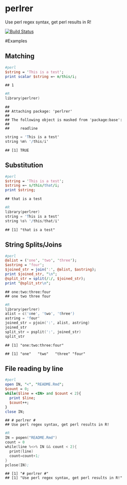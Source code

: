 # perlrer #
Use perl regex syntax, get perl results in R!

[![Build Status](https://travis-ci.org/jimhester/perlrer.png)](https://travis-ci.org/jimhester/perlrer)

#Examples
## Matching

```perl
#perl
$string = 'This is a test';
print scalar $string =~ m/this/i;
```

```
## 1
```


```s
#R
library(perlrer)
```

```
## 
## Attaching package: 'perlrer'
## 
## The following object is masked from 'package:base':
## 
##     readline
```

```s
string = 'This is a test'
string %m% '/this/i'
```

```
## [1] TRUE
```

## Substitution

```perl
#perl
$string = 'This is a test';
$string =~ s/this/that/i;
print $string;
```

```
## that is a test
```


```s
#R
library(perlrer)
string = 'This is a test'
string %s% '/this/that/i'
```

```
## [1] "that is a test"
```

## String Splits/Joins

```perl
#perl
@alist = ('one', 'two', 'three');
$astring = 'four';
$joined_str = join(':', @alist, $astring);
print $joined_str, "\n";
@split_str = split(/:/, $joined_str);
print "@split_str\n";
```

```
## one:two:three:four
## one two three four
```


```s
#R
library(perlrer)
alist = c('one', 'two', 'three')
astring = 'four'
joined_str = pjoin(':', alist, astring)
joined_str
split_str = psplit(':', joined_str)
split_str
```

```
## [1] "one:two:three:four"
```

```
## [1] "one"   "two"   "three" "four"
```

## File reading by line

```perl
#perl
open IN, "<", "README.Rmd";
$count = 0;
while($line = <IN> and $count < 2){
  print $line;
  $count++;
}
close IN;
```

```
## # perlrer #
## Use perl regex syntax, get perl results in R!
```


```s
#R
IN = popen("README.Rmd")
count = 0
while(line %<>% IN && count < 2){
  print(line)
  count=count+1;
}
pclose(IN);
```

```
## [1] "# perlrer #"
## [1] "Use perl regex syntax, get perl results in R!"
```



